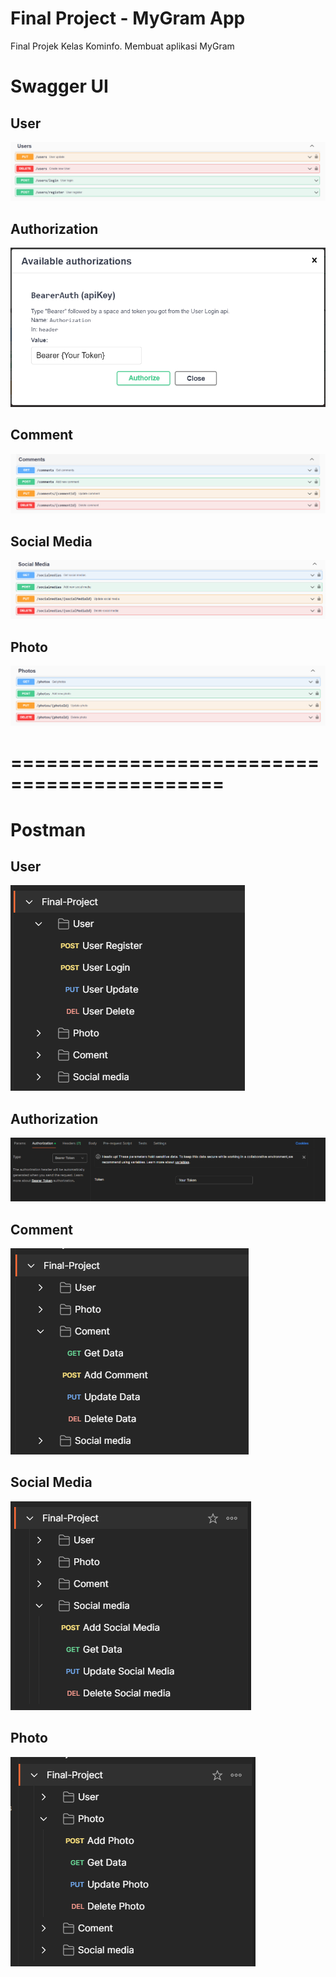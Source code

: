 # Final Project - MyGram App

Final Projek Kelas Kominfo. Membuat aplikasi MyGram

# Swagger UI

## User

![](assets/user.PNG)

## Authorization

![](assets/auth.PNG)

## Comment

![](assets/comment.PNG)

## Social Media

![](assets/social_media.PNG)

##   Photo

![](assets/photo.PNG)


# ============================================

# Postman

## User

![](assets/user_postman.PNG)

## Authorization

![](assets/auth_postman.PNG)

## Comment

![](assets/comment_postman.PNG)

## Social Media

![](assets/Social_media_postman.PNG)

##   Photo

![](assets/photo_postman.PNG)
